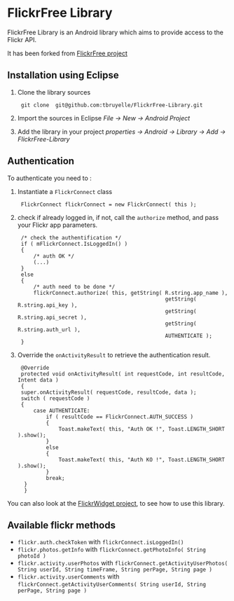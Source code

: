 FlickrFree Library
==================

FlickrFree Library is an Android library which aims to provide access to the Flickr API.

It has been forked from [FlickrFree project](http://code.google.com/p/flickrfree)


Installation using Eclipse
----------------------

1. Clone the library sources

        git clone  git@github.com:tbruyelle/FlickrFree-Library.git

2. Import the sources in Eclipse *File -> New -> Android Project*

3. Add the library in your project *properties -> Android -> Library -> Add -> FlickrFree-Library*

Authentication
----------------------

To authenticate you need to : 

1. Instantiate a `FlickrConnect` class

        FlickrConnect flickrConnect = new FlickrConnect( this );       

2. check if already logged in, if not, call the `authorize` method, and pass your Flickr app parameters. 

        /* check the authentification */
        if ( mFlickrConnect.IsLoggedIn() )
        {
            /* auth OK */
            (...)
        }
        else
        {
            /* auth need to be done */
            flickrConnect.authorize( this, getString( R.string.app_name ), 
                                                      getString( R.string.api_key ),
                                                      getString( R.string.api_secret ), 
                                                      getString( R.string.auth_url ), 
                                                      AUTHENTICATE ); 
        }
        

3. Override the `onActivityResult` to retrieve the authentication result.

        @Override
        protected void onActivityResult( int requestCode, int resultCode, Intent data )
        {
        super.onActivityResult( requestCode, resultCode, data );
        switch ( requestCode )
        {
            case AUTHENTICATE:
                if ( resultCode == FlickrConnect.AUTH_SUCCESS )
                {                    
                    Toast.makeText( this, "Auth OK !", Toast.LENGTH_SHORT ).show();
                }
                else
                {
                    Toast.makeText( this, "Auth KO !", Toast.LENGTH_SHORT ).show();
                }
                break;
         }
         }
         
You can also look at the [FlickrWidget project](https://github.com/tbruyelle/FlickrWidget), to see how to use this library.         

Available flickr methods
---------------------------

* `flickr.auth.checkToken` with `flickrConnect.isLoggedIn()`
* `flickr.photos.getInfo` with `flickrConnect.getPhotoInfo( String photoId )`
* `flickr.activity.userPhotos` with `flickrConnect.getActivityUserPhotos( String userId, String timeFrame, String perPage, String page )`
* `flickr.activity.userComments` with `flickrConnect.getActivityUserComments( String userId, String perPage, String page )`
